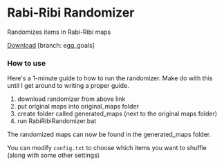 # Rabi-Ribi Randomizer
Randomizes items in Rabi-Ribi maps

[Download](https://ci.appveyor.com/project/wcko87/rabiribi-randomizer/build/artifacts?branch=egg_goals) [branch: egg_goals]

### How to use
Here's a 1-minute guide to how to run the randomizer. Make do with this until I get around to writing a proper guide.

1. download randomizer from above link
2. put original maps into original_maps folder
3. create folder called generated_maps (next to the original maps folder)
4. run RabiRibiRandomizer.bat

The randomized maps can now be found in the generated_maps folder.

You can modify `config.txt` to choose which items you want to shuffle (along with some other settings)
